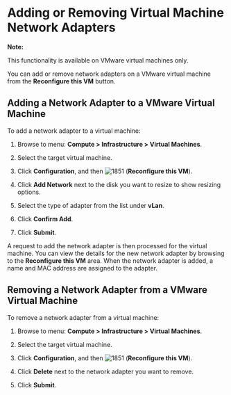 # Adding or Removing Virtual Machine Network Adapters

**Note:**

This functionality is available on VMware virtual machines only.

You can add or remove network adapters on a VMware virtual machine from
the **Reconfigure this VM** button.

## Adding a Network Adapter to a VMware Virtual Machine

To add a network adapter to a virtual machine:

1.  Browse to menu: **Compute > Infrastructure > Virtual Machines**.

2.  Select the target virtual machine.

3.  Click **Configuration**, and then
    ![1851](../images/1851.png) (**Reconfigure this VM**).

4.  Click **Add Network** next to the disk you want to resize to show
    resizing options.

5.  Select the type of adapter from the list under **vLan**.

6.  Click **Confirm Add**.

7.  Click **Submit**.

A request to add the network adapter is then processed for the virtual
machine. You can view the details for the new network adapter by
browsing to the **Reconfigure this VM** area. When the network adapter
is added, a name and MAC address are assigned to the adapter.

## Removing a Network Adapter from a VMware Virtual Machine

To remove a network adapter from a virtual machine:

1.  Browse to menu: **Compute > Infrastructure > Virtual Machines**.

2.  Select the target virtual machine.

3.  Click **Configuration**, and then
    ![1851](../images/1851.png) (**Reconfigure this VM**).

4.  Click **Delete** next to the network adapter you want to remove.

5.  Click **Submit**.
